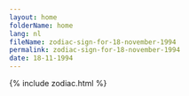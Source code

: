 ```yaml
---
layout: home
folderName: home
lang: nl
fileName: zodiac-sign-for-18-november-1994
permalink: zodiac-sign-for-18-november-1994
date: 18-11-1994
---
```

{% include zodiac.html %}
